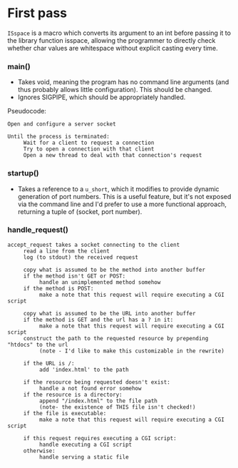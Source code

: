 # First pass 

`ISspace` is a macro which converts its argument to an int before passing 
it to the library function isspace, allowing the programmer to directly 
check whether char values are whitespace without explicit casting every 
time.

### main()

+ Takes void, meaning the program has no command line arguments (and thus
probably allows little configuration). This should be changed.
+ Ignores SIGPIPE, which should be appropriately handled.

Pseudocode:

```
Open and configure a server socket

Until the process is terminated:
     Wait for a client to request a connection
     Try to open a connection with that client
     Open a new thread to deal with that connection's request
```

### startup()

+ Takes a reference to a `u_short`, which it modifies to provide dynamic
generation of port numbers. This is a useful feature, but it's not exposed
via the command line and I'd prefer to use a more functional approach,
returning a tuple of (socket, port number).

### handle_request()

```
accept_request takes a socket connecting to the client
     read a line from the client
     log (to stdout) the received request
     
     copy what is assumed to be the method into another buffer
     if the method isn't GET or POST:
          handle an unimplemented method somehow
     if the method is POST:
          make a note that this request will require executing a CGI script

     copy what is assumed to be the URL into another buffer
     if the method is GET and the url has a ? in it:
          make a note that this request will require executing a CGI script
     construct the path to the requested resource by prepending "htdocs" to the url
          (note - I'd like to make this customizable in the rewrite)

     if the URL is /:
          add 'index.html' to the path

     if the resource being requested doesn't exist:
          handle a not found error somehow
     if the resource is a directory:
          append "/index.html" to the file path
          (note- the existence of THIS file isn't checked!)
     if the file is executable:
          make a note that this request will require executing a CGI script
     
     if this request requires executing a CGI script:
          handle executing a CGI script
     otherwise:
          handle serving a static file
```
